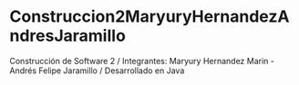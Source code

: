 # Construccion2MaryuryHernandezAndresJaramillo
Construcción de Software 2 / Integrantes: Maryury Hernandez Marin  - Andrés Felipe Jaramillo / Desarrollado en Java
